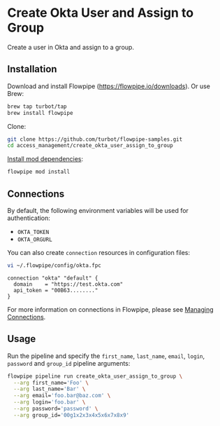 # Create Okta User and Assign to Group

Create a user in Okta and assign to a group.

## Installation

Download and install Flowpipe (https://flowpipe.io/downloads). Or use Brew:

```sh
brew tap turbot/tap
brew install flowpipe
```

Clone:

```sh
git clone https://github.com/turbot/flowpipe-samples.git
cd access_management/create_okta_user_assign_to_group
```

[Install mod dependencies](https://flowpipe.io/docs/build/mod-dependencies#mod-dependencies):

```sh
flowpipe mod install
```

## Connections

By default, the following environment variables will be used for authentication:

- `OKTA_TOKEN`
- `OKTA_ORGURL`

You can also create `connection` resources in configuration files:

```sh
vi ~/.flowpipe/config/okta.fpc
```

```hcl
connection "okta" "default" {
  domain    = "https://test.okta.com"
  api_token = "00B63........"
}
```

For more information on connections in Flowpipe, please see [Managing Connections](https://flowpipe.io/docs/run/connections).

## Usage

Run the pipeline and specify the `first_name`, `last_name`, `email`, `login`, `password` and `group_id` pipeline arguments:

```sh
flowpipe pipeline run create_okta_user_assign_to_group \
  --arg first_name='Foo' \
  --arg last_name='Bar' \
  --arg email='foo.bar@baz.com' \
  --arg login='foo.bar' \
  --arg password='password' \
  --arg group_id='00g1x2x3x4x5x6x7x8x9'
```